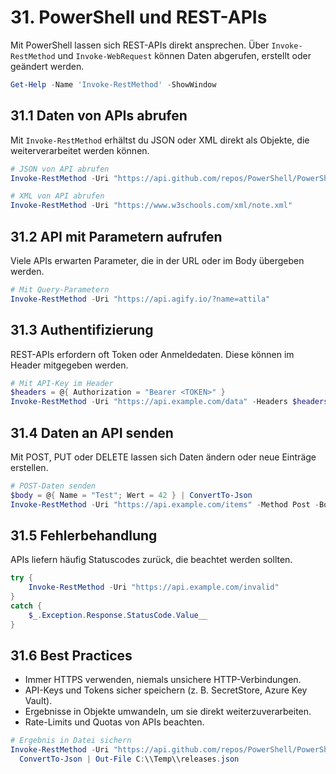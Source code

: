 # 31. PowerShell und REST-APIs

Mit PowerShell lassen sich REST-APIs direkt ansprechen. Über `Invoke-RestMethod` und `Invoke-WebRequest` können Daten abgerufen, erstellt oder geändert werden.

```powershell
Get-Help -Name 'Invoke-RestMethod' -ShowWindow
```

## 31.1 Daten von APIs abrufen

Mit `Invoke-RestMethod` erhältst du JSON oder XML direkt als Objekte, die weiterverarbeitet werden können.

```powershell
# JSON von API abrufen
Invoke-RestMethod -Uri "https://api.github.com/repos/PowerShell/PowerShell"

# XML von API abrufen
Invoke-RestMethod -Uri "https://www.w3schools.com/xml/note.xml"
```

## 31.2 API mit Parametern aufrufen

Viele APIs erwarten Parameter, die in der URL oder im Body übergeben werden.

```powershell
# Mit Query-Parametern
Invoke-RestMethod -Uri "https://api.agify.io/?name=attila"
```

## 31.3 Authentifizierung

REST-APIs erfordern oft Token oder Anmeldedaten. Diese können im Header mitgegeben werden.

```powershell
# Mit API-Key im Header
$headers = @{ Authorization = "Bearer <TOKEN>" }
Invoke-RestMethod -Uri "https://api.example.com/data" -Headers $headers
```

## 31.4 Daten an API senden

Mit POST, PUT oder DELETE lassen sich Daten ändern oder neue Einträge erstellen.

```powershell
# POST-Daten senden
$body = @{ Name = "Test"; Wert = 42 } | ConvertTo-Json
Invoke-RestMethod -Uri "https://api.example.com/items" -Method Post -Body $body -ContentType "application/json"
```

## 31.5 Fehlerbehandlung

APIs liefern häufig Statuscodes zurück, die beachtet werden sollten.

```powershell
try {
    Invoke-RestMethod -Uri "https://api.example.com/invalid"
}
catch {
    $_.Exception.Response.StatusCode.Value__
}
```

## 31.6 Best Practices

* Immer HTTPS verwenden, niemals unsichere HTTP-Verbindungen.
* API-Keys und Tokens sicher speichern (z. B. SecretStore, Azure Key Vault).
* Ergebnisse in Objekte umwandeln, um sie direkt weiterzuverarbeiten.
* Rate-Limits und Quotas von APIs beachten.

```powershell
# Ergebnis in Datei sichern
Invoke-RestMethod -Uri "https://api.github.com/repos/PowerShell/PowerShell/releases" | \
  ConvertTo-Json | Out-File C:\\Temp\\releases.json
```
